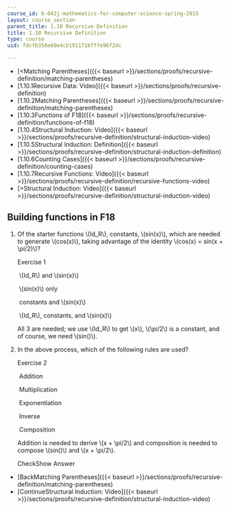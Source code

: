 ```yaml
---
course_id: 6-042j-mathematics-for-computer-science-spring-2015
layout: course_section
parent_title: 1.10 Recursive Definition
title: 1.10 Recursive Definition
type: course
uid: fdcfb358e60e4cb1911716fffe96f2dc

---
```


*   [<Matching Parentheses]({{< baseurl >}}/sections/proofs/recursive-definition/matching-parentheses)
*   [1.10.1Recursive Data: Video]({{< baseurl >}}/sections/proofs/recursive-definition)
*   [1.10.2Matching Parentheses]({{< baseurl >}}/sections/proofs/recursive-definition/matching-parentheses)
*   [1.10.3Functions of F18]({{< baseurl >}}/sections/proofs/recursive-definition/functions-of-f18)
*   [1.10.4Structural Induction: Video]({{< baseurl >}}/sections/proofs/recursive-definition/structural-induction-video)
*   [1.10.5Structural Induction: Definition]({{< baseurl >}}/sections/proofs/recursive-definition/structural-induction-definition)
*   [1.10.6Counting Cases]({{< baseurl >}}/sections/proofs/recursive-definition/counting-cases)
*   [1.10.7Recursive Functions: Video]({{< baseurl >}}/sections/proofs/recursive-definition/recursive-functions-video)
*   [\>Structural Induction: Video]({{< baseurl >}}/sections/proofs/recursive-definition/structural-induction-video)

Building functions in F18
-------------------------

  

1.  Of the starter functions \\(Id\_R\\), constants, \\(sin(x)\\), which are needed to generate \\(cos(x)\\), taking advantage of the identity \\(cos(x) = sin(x + \\pi/2)\\)?
    
    Exercise 1
    
    &nbsp;\\(Id\_R\\) and \\(sin(x)\\)&nbsp;
    
    &nbsp;\\(sin(x)\\) only&nbsp;
    
    &nbsp;constants and \\(sin(x)\\)&nbsp;
    
    &nbsp;\\(Id\_R\\), constants, and \\(sin(x)\\)&nbsp;
    
    All 3 are needed; we use \\(Id\_R\\) to get \\(x\\), \\(\\pi/2\\) is a constant, and of course, we need \\(sin()\\).
    
2.  In the above process, which of the following rules are used?
    
    Exercise 2
    
    &nbsp;Addition&nbsp;
    
    &nbsp;Multiplication&nbsp;
    
    &nbsp;Exponentiation&nbsp;
    
    &nbsp;Inverse&nbsp;
    
    &nbsp;Composition&nbsp;
    
    Addition is needed to derive \\(x + \\pi/2\\) and composition is needed to compose \\(sin()\\) and \\(x + \\pi/2\\).
    
    CheckShow Answer
    

*   [BackMatching Parentheses]({{< baseurl >}}/sections/proofs/recursive-definition/matching-parentheses)
*   [ContinueStructural Induction: Video]({{< baseurl >}}/sections/proofs/recursive-definition/structural-induction-video)